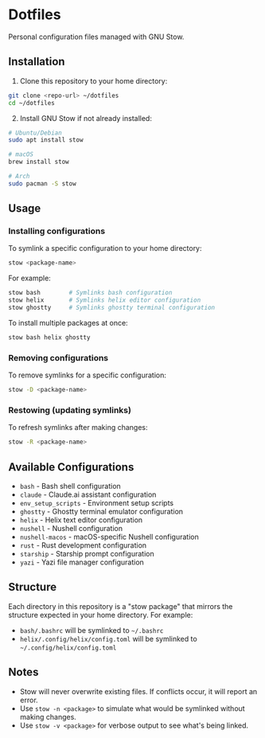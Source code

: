 # Dotfiles

Personal configuration files managed with GNU Stow.

## Installation

1. Clone this repository to your home directory:
```bash
git clone <repo-url> ~/dotfiles
cd ~/dotfiles
```

2. Install GNU Stow if not already installed:
```bash
# Ubuntu/Debian
sudo apt install stow

# macOS
brew install stow

# Arch
sudo pacman -S stow
```

## Usage

### Installing configurations

To symlink a specific configuration to your home directory:
```bash
stow <package-name>
```

For example:
```bash
stow bash        # Symlinks bash configuration
stow helix       # Symlinks helix editor configuration
stow ghostty     # Symlinks ghostty terminal configuration
```

To install multiple packages at once:
```bash
stow bash helix ghostty
```

### Removing configurations

To remove symlinks for a specific configuration:
```bash
stow -D <package-name>
```

### Restowing (updating symlinks)

To refresh symlinks after making changes:
```bash
stow -R <package-name>
```

## Available Configurations

- `bash` - Bash shell configuration
- `claude` - Claude.ai assistant configuration
- `env_setup_scripts` - Environment setup scripts
- `ghostty` - Ghostty terminal emulator configuration
- `helix` - Helix text editor configuration
- `nushell` - Nushell configuration
- `nushell-macos` - macOS-specific Nushell configuration
- `rust` - Rust development configuration
- `starship` - Starship prompt configuration
- `yazi` - Yazi file manager configuration

## Structure

Each directory in this repository is a "stow package" that mirrors the structure expected in your home directory. For example:
- `bash/.bashrc` will be symlinked to `~/.bashrc`
- `helix/.config/helix/config.toml` will be symlinked to `~/.config/helix/config.toml`

## Notes

- Stow will never overwrite existing files. If conflicts occur, it will report an error.
- Use `stow -n <package>` to simulate what would be symlinked without making changes.
- Use `stow -v <package>` for verbose output to see what's being linked.